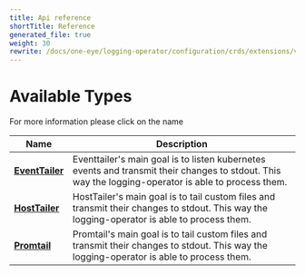```yaml
---
title: Api reference
shortTitle: Reference
generated_file: true
weight: 30
rewrite: /docs/one-eye/logging-operator/configuration/crds/extensions/v1alpha1/
---
```

# Available Types

For more information please click on the name
<center>

| Name | Description |
|---|---|
| **[EventTailer](eventtailer_types)** | Eventtailer's main goal is to listen kubernetes events and transmit their changes to stdout. This way the logging-operator is able to process them. |
| **[HostTailer](hosttailer_types)** | HostTailer's main goal is to tail custom files and transmit their changes to stdout. This way the logging-operator is able to process them. |
| **[Promtail](promtail_types)** | Promtail's main goal is to tail custom files and transmit their changes to stdout. This way the logging-operator is able to process them. |
</center>

